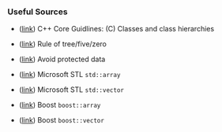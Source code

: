 ### Useful Sources

- ([link](https://isocpp.github.io/CppCoreGuidelines/CppCoreGuidelines#c-classes-and-class-hierarchies))
  C++ Core Guidlines: (C) Classes and class hierarchies

- ([link](https://en.cppreference.com/w/cpp/language/rule_of_three))
  Rule of tree/five/zero

- ([link](https://isocpp.github.io/CppCoreGuidelines/CppCoreGuidelines#c133-avoid-protected-data))
  Avoid protected data

- ([link](https://github.com/microsoft/STL/blob/main/stl/inc/array))
  Microsoft STL `std::array`

- ([link](https://github.com/microsoft/STL/blob/main/stl/inc/vector))
  Microsoft STL `std::vector`

- ([link](https://www.boost.org/doc/libs/1_85_0/doc/html/array.html))
  Boost `boost::array`

- ([link]())
  Boost `boost::vector`
